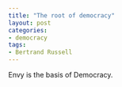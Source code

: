 ```yaml
---
title: "The root of democracy"
layout: post
categories:
- democracy
tags:
- Bertrand Russell
---
```


Envy is the basis of Democracy.
